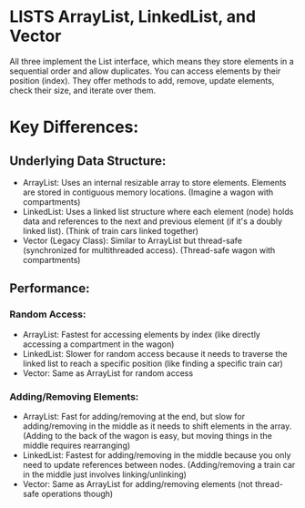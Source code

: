# LISTS ArrayList, LinkedList, and Vector

All three implement the List interface, which means they store elements in a sequential order and allow duplicates. You can access elements by their position (index).
They offer methods to add, remove, update elements, check their size, and iterate over them.

# Key Differences:

## Underlying Data Structure:

- ArrayList: Uses an internal resizable array to store elements. Elements are stored in contiguous memory locations. (Imagine a wagon with compartments)
- LinkedList: Uses a linked list structure where each element (node) holds data and references to the next and previous element (if it's a doubly linked list). (Think of train cars linked together)
- Vector (Legacy Class): Similar to ArrayList but thread-safe (synchronized for multithreaded access). (Thread-safe wagon with compartments)


## Performance:

### Random Access:
- ArrayList: Fastest for accessing elements by index (like directly accessing a compartment in the wagon)
- LinkedList: Slower for random access because it needs to traverse the linked list to reach a specific position (like finding a specific train car)
- Vector: Same as ArrayList for random access

### Adding/Removing Elements:
- ArrayList: Fast for adding/removing at the end, but slow for adding/removing in the middle as it needs to shift elements in the array. (Adding to the back of the wagon is easy, but moving things in the middle requires rearranging)
- LinkedList: Fastest for adding/removing in the middle because you only need to update references between nodes. (Adding/removing a train car in the middle just involves linking/unlinking)
- Vector: Same as ArrayList for adding/removing elements (not thread-safe operations though)